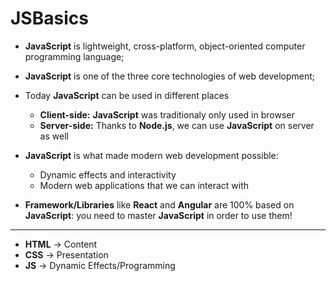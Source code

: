 # JSBasics
- **JavaScript** is lightweight, cross-platform, object-oriented computer programming language;

- **JavaScript** is one of the three core technologies of web development;

- Today **JavaScript** can be used in different places
  - **Client-side:** **JavaScript** was traditionaly only used in browser
  - **Server-side:** Thanks to **Node.js**, we can use **JavaScript** on server as well

- **JavaScript** is what made modern web development possible:
  - Dynamic effects and interactivity
  - Modern web applications that we can interact with

- **Framework/Libraries** like **React** and **Angular** are 100% based on **JavaScript**: you need to master **JavaScript** in order to use them!

--------------------------------------------------

- **HTML** -> Content
- **CSS** -> Presentation
- **JS** -> Dynamic Effects/Programming